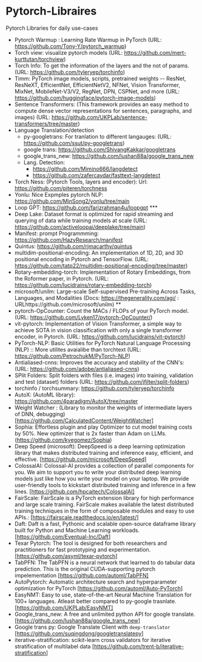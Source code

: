 # Pytorch-Libraires
Pytorch Libraries for daily use-cases

- Pytorch Warmup : Learning Rate Warmup in PyTorch (URL: https://github.com/Tony-Y/pytorch_warmup)
- Torch view: visualize pytorch models (URL: https://github.com/mert-kurttutan/torchview)
- Torch Info: To get the information of the layers and the not of params. (URL: https://github.com/tyleryep/torchinfo)
- Timm: PyTorch image models, scripts, pretrained weights -- ResNet, ResNeXT, EfficientNet, EfficientNetV2, NFNet, Vision Transformer, MixNet, MobileNet-V3/V2, RegNet, DPN, CSPNet, and more (URL: https://github.com/huggingface/pytorch-image-models)
- Sentence Transformers: (This framework provides an easy method to compute dense vector representations for sentences, paragraphs, and images)
(URL: https://github.com/UKPLab/sentence-transformers/tree/master)
- Language Translation/detection
  - py-googletrans: For tranlation to different langauges: (URL: https://github.com/ssut/py-googletrans)
  - google trans: https://github.com/ShivangKakkar/googletrans
  - google_trans_new: https://github.com/lushan88a/google_trans_new
  - Lang. Detection: 
    - https://github.com/Mimino666/langdetect
    - https://github.com/zafercavdar/fasttext-langdetect
- Torch Ness: (Pytorch Tools, layers and encoder): Url: https://github.com/piteren/torchness
- Yonlu: Nice Expmples pytorch NLP: https://github.com/MinSong2/yonlu/tree/main
- Loop GPT: https://github.com/farizrahman4u/loopgpt ***
- Deep Lake: Dataset format is optimized for rapid streaming and querying of data while training models at scale (URL: https://github.com/activeloopai/deeplake/tree/main)
- Manifest: prompt Programmming: https://github.com/HazyResearch/manifest
- Quintus: https://github.com/rjmacarthy/quintus
- multidim-positional-encoding: An implementation of 1D, 2D, and 3D positional encoding in Pytorch and TensorFlow. (URL: https://github.com/tatp22/multidim-positional-encoding/tree/master)
- Rotary-embedding-torch: Implementation of Rotary Embeddings, from the Roformer paper, in Pytorch. (URL: https://github.com/lucidrains/rotary-embedding-torch)
- microsoft/unilm: Large-scale Self-supervised Pre-training Across Tasks, Languages, and Modalities (Docs: https://thegenerality.com/agi/ : URLhttps://github.com/microsoft/unilm) **
- pytorch-OpCounter: Count the MACs / FLOPs of your PyTorch model. (URL: https://github.com/Lyken17/pytorch-OpCounter/)
- vit-pytorch: Implementation of Vision Transformer, a simple way to achieve SOTA in vision classification with only a single transformer encoder, in Pytorch. (URL: https://github.com/lucidrains/vit-pytorch)
- PyTorch-NLP: Basic Utilities for PyTorch Natural Language Processing (NLP) :: More utilites avaialibe than torchtext (URL: https://github.com/PetrochukM/PyTorch-NLP)
- Antialiased-cnns: Improves the accuracy and stability of the CNN's: (URL: https://github.com/adobe/antialiased-cnns)
- SPlit Folders: Split folders with files (i.e. images) into training, validation and test (dataset) folders (URL: https://github.com/jfilter/split-folders)
- torchinfo / torchsummary: https://github.com/tyleryep/torchinfo
- AutoX: (AutoML library): https://github.com/4paradigm/AutoX/tree/master
- Weight Watcher : (Library to monitor the weights of intermediate layers of DNN, debugging) [https://github.com/CalculatedContent/WeightWatcher]
- Sophia: Effortless plugin and play Optimizer to cut model training costs by 50%. New optimizer that is 2x faster than Adam on LLMs.  (https://github.com/kyegomez/Sophia)
- Deep Speed (microsoft): DeepSpeed is a deep learning optimization library that makes distributed training and inference easy, efficient, and effective. [https://github.com/microsoft/DeepSpeed] 
- ColossalAI: Colossal-AI provides a collection of parallel components for you. We aim to support you to write your distributed deep learning models just like how you write your model on your laptop. We provide user-friendly tools to kickstart distributed training and inference in a few lines. [https://github.com/hpcaitech/ColossalAI]
- FairScale: FairScale is a PyTorch extension library for high performance and large scale training. FairScale makes available the latest distributed training techniques in the form of composable modules and easy to use APIs.: [https://fairscale.readthedocs.io/en/latest/]
- Daft: Daft is a fast, Pythonic and scalable open-source dataframe library built for Python and Machine Learning workloads. [https://github.com/Eventual-Inc/Daft]
- Texar Pytorch: The tool is designed for both researchers and practitioners for fast prototyping and experimentation. [https://github.com/asyml/texar-pytorch]
- TabPFN: The TabPFN is a neural network that learned to do tabular data prediction. This is the original CUDA-supporting pytorch impelementation [https://github.com/automl/TabPFN]
- AutoPytorch: Automatic architecture search and hyperparameter optimization for PyTorch [https://github.com/automl/Auto-PyTorch]
- EasyNMT: Easy to use, state-of-the-art Neural Machine Translation for 100+ languages. Atleast better compared to py-google trasnlate. [https://github.com/UKPLab/EasyNMT]
- Google_trans_new: A free and unlimited python API for google translate. [https://github.com/lushan88a/google_trans_new]
- Google trans py: Google Translate Client with `deep-translator` [https://github.com/suqingdong/googletranslatepy]
- iterative-stratification: scikit-learn cross validators for iterative stratification of multilabel data [https://github.com/trent-b/iterative-stratification]


